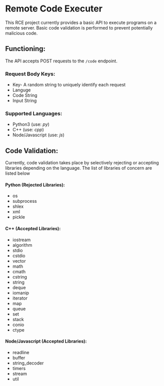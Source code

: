 # Remote Code Executer

This RCE project currently provides a basic API to execute programs on a remote server. Basic code validation is performed to prevent potentially malicious code.

## Functioning:

The API accepts POST requests to the `/code` endpoint.

### Request Body Keys:

- Key- A random string to uniquely identify each request
- Languge
- Code String
- Input String

### Supported Languages:

- Python3 (use: _py_)
- C++ (use: _cpp_)
- Node/Javascript (use: _js_)

## Code Validation:

Currently, code validation takes place by selectively rejecting or accepting libraries depending on the language. The list of libraries of concern are listed below

#### Python (Rejected Libraries):

- os
- subprocess
- shlex
- xml
- pickle

#### C++ (Accepted Libraries):

- iostream
- algorithm
- stdio
- cstdio
- vector
- math
- cmath
- cstring
- string
- deque
- iomanip
- iterator
- map
- queue
- set
- stack
- conio
- ctype

#### Node/Javascript (Accepted Libraries):

- readline
- buffer
- string_decoder
- timers
- stream
- util
